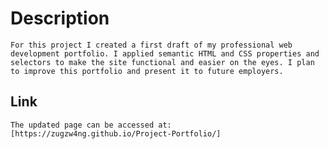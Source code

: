 # Description

    For this project I created a first draft of my professional web development portfolio. I applied semantic HTML and CSS properties and selectors to make the site functional and easier on the eyes. I plan to improve this portfolio and present it to future employers.

## Link

    The updated page can be accessed at: [https://zugzw4ng.github.io/Project-Portfolio/]